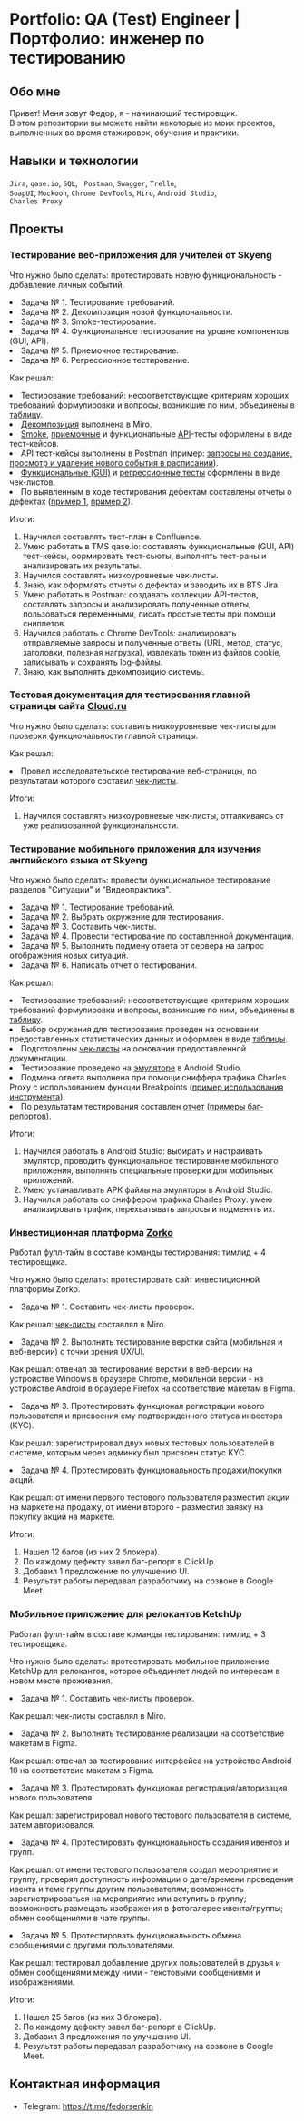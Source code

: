 # Portfolio: QA (Test) Engineer | Портфолио: инженер по тестированию

## Обо мне 

Привет! Меня зовут Федор, я - начинающий тестировщик. <br>
В этом репозитории вы можете найти некоторые из моих проектов, выполненных во время стажировок, обучения и практики.
<br>

## Навыки и технологии
``Jira``, ``qase.io``, ``SQL``, `` Postman``, ``Swagger``, ``Trello``, <br>
``SoapUI``, ``Mockoon``, ``Chrome DevTools``, ``Miro``,  ``Android Studio``,   <br>
``Charles Proxy``
## Проекты
<p> </p>

### Тестирование веб-приложения для учителей от Skyeng
<p> </p>
<p>Что нужно было сделать: протестировать новую функциональность - добавление личных событий.<p>
  <li>Задача № 1. Тестирование требований.</li>
  <li>Задача № 2. Декомпозиция новой функциональности.</li> 
  <li>Задача № 3. Smoke-тестирование.</li> 
  <li>Задача № 4. Функциональное тестирование на уровне компонентов (GUI, API).</li> 
  <li>Задача № 5. Приемочное тестирование.</li> 
  <li>Задача № 6. Регрессионное тестирование.</li>
<p>
<p>Как решал: 
<li> Тестирование требований: несоответствующие критериям хороших требований формулировки и вопросы, возникшие по ним, объединены в <a href="skyeng/requirment testing.pdf">таблицу</a>.</li>
<li><a href="skyeng/декомпозиция.jpg">Декомпозиция</a> выполнена в Miro.</li>
<li><a href="skyeng/skyeng_smoke TC.pdf">Smoke</a>, <a href="skyeng/acceptance TC.pdf">приемочные</a> и функциональные <a href="skyeng/skyeng_API TC.pdf">API</a>-тесты оформлены в виде тест-кейсов.
<li>API тест-кейсы выполнены в Postman (пример: <a href="skyeng/Postman.jpg">запросы на создание, просмотр и удаление нового события в расписании</a>).
<li><a href="skyeng/functional tests.pdf">Функциональные (GUI)</a> и <a href="skyeng/regress test.pdf">регрессионные тесты</a> оформлены в виде чек-листов.</li>
<li>По выявленным в ходе тестирования дефектам составлены отчеты о дефектах (<a href="skyeng/bugreport1.pdf">пример 1</a>, <a href="skyeng/bugreport2.pdf">пример 2</a>).</li>
<p>
 <p>Итоги:<p>
<ol>
  <li>Научился составлять тест-план в Confluence.</li>
  <li>Умею работать в TMS qase.io: составлять функциональные (GUI, API) тест-кейсы, формировать тест-сьюты, выполнять тест-раны и анализировать их результаты.</li>
  <li>Научился составлять низкоуровневые чек-листы.</li> 
  <li>Знаю, как оформлять отчеты о дефектах и заводить их в BTS Jira.</li>
  <li>Умею работать в Postman: создавать коллекции API-тестов, составлять запросы и анализировать полученные ответы, пользоваться переменными, писать простые тесты при помощи сниппетов.</li>
  <li>Научился работать с Chrome DevTools: анализировать отправляемые запросы и полученные ответы (URL, метод, статус, заголовки, полезная нагрузка), извлекать токен из файлов cookie, записывать и сохранять log-файлы.</li>
  <li>Знаю, как выполнять декомпозицию системы.</li>
</ol>
<p> </p>

### Тестовая документация для тестирования главной страницы сайта <a href="https://cloud.ru/ru">Cloud.ru</a>
<p> </p>
<p>Что нужно было сделать: составить низкоуровневые чек-листы для проверки функциональности главной страницы.<p>
  <p>Как решал: 
<li> Провел исследовательское тестирование веб-страницы, по результатам которого составил <a href="Cloud.ru/Cloud.ru_main page check lists.pdf">чек-листы</a>.</li>
<p>
 <p>Итоги:<p>
<ol>
  <li>Научился составлять низкоуровневые чек-листы, отталкиваясь от уже реализованной функциональности.</li>
  </ol>
<p> </p>

### Тестирование мобильного приложения для изучения английского языка от Skyeng
<p> </p>
<p>Что нужно было сделать: провести функциональное тестирование разделов "Ситуации" и "Видеопрактика".<p>
  <li>Задача № 1. Тестирование требований.</li>
  <li>Задача № 2. Выбрать окружение для тестирования.</li> 
  <li>Задача № 3. Составить чек-листы.</li> 
  <li>Задача № 4. Провести тестирование по составленной документации.</li> 
  <li>Задача № 5. Выполнить подмену ответа от сервера на запрос отображения новых ситуаций.</li> 
  <li>Задача № 6. Написать отчет о тестировании.</li> 
 <p>
<p>Как решал: 
<li> Тестирование требований: несоответствующие критериям хороших требований формулировки и вопросы, возникшие по ним, объединены в <a href="Skyeng mobile/Requirement testing.pdf">таблицу</a>.</li>
<li>Выбор окружения для тестирования проведен на основании предоставленных статистических данных и оформлен в виде <a href="Skyeng mobile/Test environment.pdf">таблицы</a>.</li>
<li>Подготовлены <a href="Skyeng mobile/Checklists_mobile.pdf">чек-листы</a> на основании предоставленной документации.</li>
<li>Тестирование проведено на <a href="Skyeng mobile/Android Studio.png">эмуляторе</a> в Android Studio.</li>
<li>Подмена ответа выполнена при помощи сниффера трафика Charles Proxy с использованием функции Breakpoints (<a href="Skyeng mobile/Response breakpoint.pdf">пример использования инструмента</a>).</li>
<li>По результатам тестирования составлен <a href="Skyeng mobile/Test report_mobile.pdf">отчет</a> (<a href="Skyeng mobile/Bag reports_example.pdf">примеры баг-репортов</a>).</li>
<p>
 <p>Итоги:<p>
<ol>
  <li>Научился работать в Android Studio: выбирать и настраивать эмулятор, проводить функциональное тестирование мобильного приложения, выполнять специальные проверки для мобильных приложений.</li>
  <li>Умею устанавливать APK файлы на эмуляторы в Android Studio.</li>
  <li>Научился работать со сниффером трафика Charles Proxy: умею анализировать трафик, перехватывать запросы и подменять их.</li>
  </ol>
  <p> </p>
  
### Инвестиционная платформа <a href="https://zorko-exchange.ru/">Zorko</a> 
<p>Работал фулл-тайм в составе команды тестирования: тимлид + 4 тестировщика.</p>
<p> </p>
<p>Что нужно было сделать: протестировать сайт инвестиционной платформы Zorko.<p>
  <li>Задача № 1. Составить чек-листы проверок.<p>Как решал: <a href="Zorko/Zorko_checklist.jpg">чек-листы</a> составлял в Miro.</p></li>
  <li>Задача № 2. Выполнить тестирование верстки сайта (мобильная и веб-версии) с точки зрения UX/UI. <p>Как решал: отвечал за тестирование верстки в веб-версии на устройстве Windows в браузере Chrome, мобильной версии - на устройстве Android в браузере Firefox на соответствие макетам в Figma.</p></li> 
  <li>Задача № 3. Протестировать функционал регистрации нового пользователя и присвоения ему подтвержденного статуса инвестора (KYC). <p>Как решал: зарегистрировал двух новых тестовых пользователей в системе, которым через админку был присвоен статус KYC.</p></li> 
  <li>Задача № 4. Протестировать функциональность продажи/покупки акций. <p>Как решал: от имени первого тестового пользователя разместил акции на маркете на продажу, от имени второго - разместил заявку на покупку акций на маркете.</p></li> 
  <p>
<p>Итоги:<p>
<ol>
  <li>Нашел 12 багов (из них 2 блокера).</li>
  <li>По каждому дефекту завел баг-репорт в ClickUp.</li>
  <li>Добавил 1 предложение по улучшению UI.</li> 
  <li>Результат работы передавал разработчику на созвоне в Google Meet.</li>
  </ol>
<p> </p>

### Мобильное приложение для релокантов KetchUp 
<p>Работал фулл-тайм в составе команды тестирования: тимлид + 3 тестировщика.</p>
<p> </p>
<p>Что нужно было сделать: протестировать мобильное приложение KetchUp для релокантов, которое объединяет людей по интересам в новом месте проживания.<p>
  <li>Задача № 1. Составить чек-листы проверок.<p>Как решал: чек-листы составлял в Miro.</p></li>
  <li>Задача № 2. Выполнить тестирование реализации на соответствие макетам в Figma.<p>Как решал: отвечал за тестирование интерфейса на устройстве Android 10 на соответствие макетам в Figma.</p></li> 
  <li>Задача № 3. Протестировать функционал регистрация/авторизация нового пользователя.<p>Как решал: зарегистрировал нового тестового пользователя в системе, затем авторизовался.</p></li> 
  <li>Задача № 4. Протестировать функциональность создания ивентов и групп.<p>Как решал: от имени тестового пользователя создал мероприятие и группу; проверял доступность информации о дате/времени проведения ивента и теме группы другим пользователям; возможность зарегистрироваться на мероприятие или вступить в группу; возможность размещать изображения в фотогалерее ивента/группы; обмен сообщениями в чате группы.</p></li> 
  <li>Задача № 5. Протестировать функциональность обмена сообщениями с другими пользователями.<p>Как решал: тестировал добавление других пользователей в друзья и обмен сообщениями между ними - текстовыми сообщениями и изображениями.</p></li>
  <p>
<p>Итоги:<p>
<ol>
  <li>Нашел 25 багов (из них 3 блокера).</li>
  <li>По каждому дефекту завел баг-репорт в ClickUp.</li>
  <li>Добавил 3 предложения по улучшению UI.</li> 
  <li>Результат работы передавал разработчику на созвоне в Google Meet.</li>
  </ol>
<p> </p>

## Контактная информация
- Telegram: https://t.me/fedorsenkin
